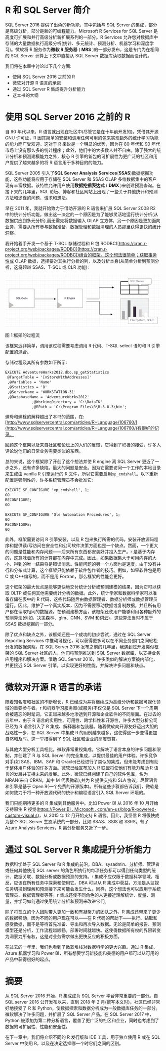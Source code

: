 <title>Introduction to R and SQL Server</title> 

# R 和 SQL Server 简介

SQL Server 2016 提供了出色的新功能，其中包括与 SQL Server 的集成，部分是高级分析，部分是新的可编程能力。Microsoft R Services for SQL Server 是高度可扩展和并行高级分析新扩展系列的一部分。R Services 允许您对数据库中存储的大量数据执行高级分析(统计、多元统计、预测分析、机器学习和深度学习)。微软将 R 服务作为**微软 R 服务器** ( **MRS** )的一部分发布，这是专门为在相同的 SQL Server 计算上下文中直接从 SQL Server 数据库读取数据而设计的。

我们将在本章中讨论以下几个方面:

*   使用 SQL Server 2016 之前的 R
*   微软对开源 R 语言的承诺
*   通过 SQL Server R 集成提升分析能力
*   这本书的大纲

<title>Using R prior to SQL Server 2016</title> 

# 使用 SQL Server 2016 之前的 R

自 90 年代以来，R 语言就出现在社区中(尽管它是在十年前开发的)。凭借其开源 GNU 许可证，R 因其简单的安装和调用任何可用的包来实现额外的统计学习功能的能力而广受欢迎。这对于 R 来说是一个明显的优势，因为在 80 年代和 90 年代市场上没有那么多的统计程序；此外，他们中的大多数人并不自由。除了强大的统计分析和预测建模能力之外，核心 R 引擎的新包的可扩展性为更广泛的社区和用户提供了越来越多的将 R 语言用于多种目的的能力。

SQL Server 2005 引入了**SQL Server Analysis Services**(**SSAS**)数据挖掘功能，这些功能将应用于存储在 SQL Server 和 SSAS OLAP 多维数据集中的客户现有丰富数据。该特性允许用户使用**数据挖掘表达式** ( **DMX** )来创建预测查询。在接下来的几年里，SQL 论坛、博客和社区网站上出现了一些关于其他统计和预测方法和途径的问题、请求和想法。

早在 2011 年，我就开始致力于借助开源的 R 语言来扩展 SQL Server 2008 R2 中的统计分析功能。做出这一决定的一个原因是为了能够灵活地运行统计分析(从数据供应到多元分析),而无需先将数据输入 OLAP 立方体，另一个原因是更加面向业务，需要从所有参与数据准备、数据管理和数据清理的人员那里获得更快的统计洞察。

我开始着手开发一个基于 T-SQL 存储过程和 R 包 RODBC([https://cran.r-project.org/web/packages/RODBC](https://cran.r-project.org/web/packages/RODBC))组合的框架。这个想法很简单；获取事务性或 OLAP 数据，选择要对其执行分析的列，以及分析本身(从简单分析到预测分析，这将超越 SSAS、T-SQL 或 CLR 功能):

![](img/00005.gif)

图 1:框架的过程流

该框架远非简单，调用该过程需要考虑调用 R 代码、T-SQL select 语句和 R 引擎配置的混合。

存储过程及其所有参数如下所示:

```
EXECUTE AdventureWorks2012.dbo.sp_getStatistics
 @TargetTable = '[vStoreWithAddresses]'
 ,@Variables = 'Name'
 ,@Statistics = '8'
 ,@ServerName = 'WORKSTATION-31'
 ,@DatabaseName = 'AdventureWorks2012'
            ,@WorkingDirectory = 'C:\DataTK'
            ,@RPath = 'C:\Program Files\R\R-3.0.3\bin'; 
```

螺母和螺栓的解释超出了本书的范围，在:[http://www.sqlservercentral.com/articles/R+Language/106760/](http://www.sqlservercentral.com/articles/R+Language/106760/)有很好的记录。

回顾这个框架以及来自社区和论坛上的人们的反馈，它得到了积极的接受，许多人评论说他们的日常业务需要类似的东西。

总的来说，这个框架除了开创了这个想法并使 R engine 离 SQL Server 更近了一步之外，还有许多缺陷。最大的问题是安全。因为它需要访问一个工作的本地目录来生成由 vanilla R 引擎运行的 R 文件，所以它需要启用`xp_cmdshell`。以下重新配置是强制性的，许多系统管理员不会批准它:

```
EXECUTE SP_CONFIGURE 'xp_cmdshell', 1;
GO
RECONFIGURE;
GO

EXECUTE SP_CONFIGURE 'Ole Automation Procedures', 1;
GO
RECONFIGURE;
GO  
```

此外，框架需要访问 R 引擎安装，以及 R 包来执行所需的代码。安装开放源码程序和提供读/写访问在安全性和公司软件决策方面也是一个缺点。然而，一个更大的问题是性能和内存问题——后来所有东西都安装好并投入生产。r 是基于内存的，这意味着所有的计算都在内存中完成。因此，如果数据集大于可用内存的大小，得到的唯一结果将是错误消息。性能问题的另一个方面也是速度。由于没有并行和分布式计算，这个框架只能依赖于软件包作者的技巧。例如，如果软件包是用 C 或 C++编写的，而不是用 Fortran，那么框架的性能会更好。

这个框架的最大优点是能够更快地交付统计分析或预测建模的结果，因为它可以获取 OLTP 或任何其他需要统计分析的数据。此外，统计学家和数据科学家可以准备存储在表中的 R 代码，这些代码随后由数据管理者、数据分析师或数据管理员运行。因此，维护了一个真实版本，因为不需要移动数据或复制数据，并且所有用户都在读取相同的数据源。在预测建模方面，该框架还使用户能够利用各种额外的预测算法(例如，决策森林、glm、CNN、SVM 和词云)，这些算法当时不属于 SSAS 数据挖掘的一部分。

除了优点和缺点之外，该框架还是一个成功的初步尝试，通过在 SQL Server Reporting Services 中推动可视化，可以获得更多可以在不同业务部门之间轻松分发的数据洞察。在 SQL Server 2016 发布之前的几年里，我遇到过开发类似框架的 SQL Server 社区的人，他们将预测推送到 SQL Server 数据库，以支持业务应用程序和解决方案。借助 SQL Server 2016，许多类似的解决方案被内部化，并更接近 SQL Server 引擎，以实现更好的性能，并解决许多问题和缺点。

<title>Microsoft's commitment to the open source R language</title> 

# 微软对开源 R 语言的承诺

随着知名度和社区的不断增长，R 已经成为并将继续成为高级分析和数据可视化领域的重要参与者。r 和机器学习服务器(或服务)不仅仅是 SQL Server 下一个周期会被遗忘的时髦词，它正越来越多地渗透到开源和企业软件的不同层面。在过去的五年中，由于 R 语言的实用性、可用性、跨学科性和开源性，许多大型分析公司已经为 R 语言引入了 R 集成、解释器和包装器。随着微软向开源友好迈出大胆的战略性一步，在 SQL Server 中集成 R 的用例越来越多，这使得这一步变得更加自然和及时。这一举措得到了 SQL 社区和企业的高度赞赏。

与其他大型分析工具相比，微软非常重视集成。它解决了语言本身的许多问题和限制，并创建了 R 与 SQL Server 的完全集成，以提供最佳的用户体验。许多竞争对手(如 SAS、IBM、SAP 和 Oracle)已经进行了类似的集成，但未能考虑到有助于整体用户体验的许多方面。微软已经宣布加入 R 联盟将使他们有能力帮助 R 语言的发展并支持未来的发展。此外，微软已经创建了自己的软件包库，名为 MRAN(来自 CRAN，其中 M 代表微软),并为 R 提供支持和 SLA 协议，尽管语言和引擎是基于 Open R(一个免费的开源版本)。所有这些步骤都告诉我们，微软是如何致力于将一种开放源代码的统计和编程语言引入 SQL Server 环境的。

我们只能期待更多的 R 集成到其他服务中。比如 Power BI 从 2016 年 10 月开始支持原生 R 视觉([https://Power BI . Microsoft . com/en-us/blog/R-powered-custom-visual s](https://powerbi.microsoft.com/en-us/blog/r-powered-custom-visuals))，从 2015 年 12 月开始支持 R 语言。因此，我坚信 R 将很快成为整个 SQL Server 生态系统的一部分，比如 SSAS、SSIS 和 SSRS。有了 Azure Analysis Services，R 离分析服务又近了一步。

<title>Boosting analytics with SQL Server R integration</title> 

# 通过 SQL Server R 集成提升分析能力

数据科学处于 SQL Server 和 R 集成的前沿。DBA、sysadmin、分析师、管理者或任何其他使用 SQL server 的角色所执行的每项任务都可以得到任何类型的统计、数据关联、数据分析或数据预测的支持。r 集成不应仅限于数据科学领域。相反，应该在所有任务中探索和使用它。DBA 可以从 R 集成中获益，方法是从监视任务切换到理解和预测接下来可能会发生什么。同样，这个想法也可以应用于系统管理员、数据管理者等等。r 集成还使不同角色的人更接近理解统计、度量、测量，并学习如何通过使用统计分析和预测来改进它们。

除了将孤立的个人团队带入更加一致和有凝聚力的团队之外，R 集成还带来了更少的数据移动，因为不同的用户现在可以——在 R 代码的帮助下——执行、钻取和感受数据，而不是等待首先准备、导出和再次导入数据。无论是简单的报告、预测模型还是分析，工作流程越顺畅，部署时间就越快。这使得数据所有权的界限转变为洞察力所有权，这是对业务需求做出更快反应的积极方面。

在过去的一年里，我们也看到了微软堆栈对数据科学的更大兴趣。通过 R 集成、Azure 机器学习和 Power BI，所有想要学习新技能和美德的用户都可以从可用的产品中获得很好的起点。

<title>Summary </title> 

# 摘要

从 SQL Server 2016 开始，R 集成成为 SQL Server 平台非常重要的一部分。自 SQL server 2016 公开发布以来，直到 2018 年 2 月(撰写本文时)，社区已经非常好地接受了 R 和 Python，使数据探索和数据分析成为一般数据库任务的一部分。微软解决了许多问题，并扩展了 SQL Server 产品。在 SQL Server 2017 中，Python 被添加为第二种分析语言，覆盖了更广泛的社区和企业，同时也考虑到了数据的可扩展性、性能和安全性。

在下一章中，我们将介绍不同的 R 发行版和 IDE 工具，用于独立使用 R 或在 SQL Server 中使用 R，以及在决定选择哪一个时它们之间的区别。